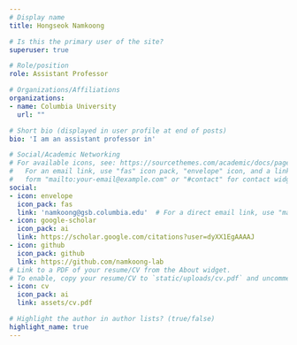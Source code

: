 ```yaml
---
# Display name
title: Hongseok Namkoong

# Is this the primary user of the site?
superuser: true

# Role/position
role: Assistant Professor

# Organizations/Affiliations
organizations:
- name: Columbia University
  url: ""

# Short bio (displayed in user profile at end of posts)
bio: 'I am an assistant professor in'

# Social/Academic Networking
# For available icons, see: https://sourcethemes.com/academic/docs/page-builder/#icons
#   For an email link, use "fas" icon pack, "envelope" icon, and a link in the
#   form "mailto:your-email@example.com" or "#contact" for contact widget.
social:
- icon: envelope
  icon_pack: fas
  link: 'namkoong@gsb.columbia.edu'  # For a direct email link, use "mailto:test@example.org".
- icon: google-scholar
  icon_pack: ai
  link: https://scholar.google.com/citations?user=dyXX1EgAAAAJ
- icon: github
  icon_pack: github
  link: https://github.com/namkoong-lab
# Link to a PDF of your resume/CV from the About widget.
# To enable, copy your resume/CV to `static/uploads/cv.pdf` and uncomment the lines below.
- icon: cv
  icon_pack: ai
  link: assets/cv.pdf

# Highlight the author in author lists? (true/false)
highlight_name: true
---
```

